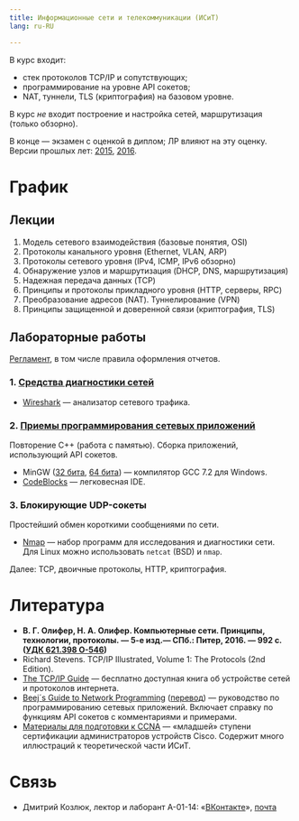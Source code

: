 ```yaml
---
title: Информационные сети и телекоммуникации (ИСиТ)
lang: ru-RU

---
```


<link rel="stylesheet" type="text/css" href="/study/courses/assets/styles/style.css">

В курс входит:

- стек протоколов TCP/IP и сопутствующих;
- программирование на уровне API сокетов;
- NAT, туннели, TLS (криптография) на базовом уровне.

В курс *не* входит построение и настройка сетей, маршрутизация (только обзорно).

В конце — экзамен с оценкой в диплом; ЛР влияют на эту оценку.
Версии прошлых лет: [2015](15), [2016](16).


# График

## Лекции

1. Модель сетевого взаимодействия (базовые понятия, OSI)
2. Протоколы канального уровня (Ethernet, VLAN, ARP)
3. Протоколы сетевого уровня (IPv4, ICMP, IPv6 обзорно)
4. Обнаружение узлов и маршрутизация (DHCP, DNS, маршрутизация)
5. Надежная передача данных (TCP)
6. Принципы и протоколы прикладного уровня (HTTP, серверы, RPC)
7. Преобразование адресов (NAT). Туннелирование (VPN)
8. Принципы защищенной и доверенной связи (криптография, TLS)


## Лабораторные работы

[Регламент](rules.html), в том числе правила оформления отчетов.

### 1. [Средства диагностики сетей](lab01-tools.html)

- [Wireshark](https://www.wireshark.org/#download) —
    анализатор сетевого трафика.


### 2. [Приемы программирования сетевых приложений](lab02-api.html)

Повторение C++ (работа с памятью).  Сборка приложений, использующий API сокетов.

- MinGW ([32 бита][gcc32], [64 бита][gcc64]) — компилятор GCC 7.2 для Windows.
- [CodeBlocks](http://www.codeblocks.org/downloads/26) — легковесная IDE.

[gcc32]: https://sourceforge.net/projects/mingw-w64/files/Toolchains%20targetting%20Win32/Personal%20Builds/mingw-builds/7.2.0/threads-posix/sjlj/i686-7.2.0-release-posix-sjlj-rt_v5-rev1.7z
[gcc64]: https://sourceforge.net/projects/mingw-w64/files/Toolchains%20targetting%20Win64/Personal%20Builds/mingw-builds/7.2.0/threads-posix/sjlj/x86_64-7.2.0-release-posix-sjlj-rt_v5-rev1.7z


### 3. Блокирующие UDP-сокеты

Простейший обмен короткими сообщениями по сети.

- [Nmap](https://nmap.org/) —
    набор программ для исследования и диагностики сети.
    Для Linux можно использовать `netcat` (BSD) и `nmap`.

Далее: TCP, двоичные протоколы, HTTP, криптография.


# Литература

- **В. Г. Олифер, Н. А. Олифер. Компьютерные сети. Принципы, технологии,
    протоколы. — 5-е изд.— СПб.: Питер, 2016. — 992 с.
    ([УДК 621.398 О-546][ntb])**
- Richard Stevens. TCP/IP Illustrated, Volume 1: The Protocols (2nd Edition).
- [The TCP/IP Guide](http://www.tcpipguide.com) —
    бесплатно доступная книга об устройстве сетей и протоколов интернета.
- [Beej´s Guide to Network Programming](http://beej.us/guide/bgnet)
    ([перевод](http://masandilov.ru/network/guide_to_network_programming)) —
    руководство по программированию сетевых приложений. Включает
    справку по функциям API сокетов с комментариями и примерами.
- [Материалы для подготовки к CCNA](http://ccna.mpei.ac.ru) —
    «младшей» ступени сертификации администраторов устройств Cisco.
    Содержит много иллюстраций к теоретической части ИСиТ.

[ntb]: https://opac.mpei.ru/index.php?url=/notices/index/211074/default


# Связь

* Дмитрий Козлюк, лектор и лаборант А-01-14:
    «[ВКонтакте](https://vk.com/plushbeaver)», [почта][email]

[email]: http://www.google.com/recaptcha/mailhide/d?k=01_uWea10RK7AzO-a9C2nBjg==&c=nG5zSR4276ZYxX7ItHJb_A_Lzdt787hUjxLUG5R7rwY=
